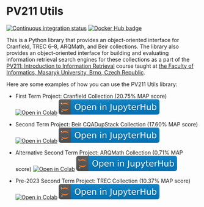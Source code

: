 # PV211 Utils

[![Continuous integration status][ci-badge]][ci]
[![Docker Hub badge][dockerhub-badge]][dockerhub]

 [ci-badge]: https://github.com/MIR-MU/pv211-utils/workflows/Test%20and%20publish/badge.svg
 [ci]: https://github.com/MIR-MU/pv211-utils/actions?query=workflow%3ATest%20and%20publish

 [dockerhub-badge]: https://img.shields.io/docker/pulls/miratmu/pv211-utils
 [dockerhub]: https://hub.docker.com/repository/docker/miratmu/pv211-utils

This is a Python library that provides an object-oriented interface for
Cranfield, TREC 6–8, ARQMath, and Beir collections. The library also provides an
object-oriented interface for building and evaluating information retrieval
search engines for these collections as a part of the [PV211: Introduction to
Information Retrieval][pv211] course taught at [the Faculty of Informatics,
Masaryk University, Brno, Czech Republic][fimu].

 [pv211]: https://is.muni.cz/predmet/fi/PV211?lang=en
 [fimu]: https://www.fi.muni.cz/index.html.en

Here are some examples of how you can use the PV211 Utils library:

- First Term Project: Cranfield Collection (20.75% MAP score)
  [![Open in Colab][colab-badge]][cranfield]
  [![Open in Jupyter Hub][jupyter-badge]][jupyter]

- Second Term Project: Beir CQADupStack Collection (17.60% MAP score)
  [![Open in Colab][colab-badge]][beir]
  [![Open in Jupyter Hub][jupyter-badge]][jupyter]

- Alternative Second Term Project: ARQMath Collection (0.71% MAP score)
  [![Open in Colab][colab-badge]][arqmath]
  [![Open in Jupyter Hub][jupyter-badge]][jupyter]
 
- Pre-2023 Second Term Project: TREC Collection (10.37% MAP score)
  [![Open in Colab][colab-badge]][trec]
  [![Open in Jupyter Hub][jupyter-badge]][jupyter]


 [colab-badge]: https://colab.research.google.com/assets/colab-badge.svg
 [jupyter-badge]: https://github.com/MIR-MU/pv211-utils/raw/main/jupyterhub-badge.svg

 [jupyter]: https://iirhub.cloud.e-infra.cz/
 [cranfield]: https://colab.research.google.com/github/MIR-MU/pv211-utils/blob/main/notebooks/cranfield.ipynb
 [trec]: https://colab.research.google.com/github/MIR-MU/pv211-utils/blob/main/notebooks/trec.ipynb
 [arqmath]: https://colab.research.google.com/github/MIR-MU/pv211-utils/blob/main/notebooks/arqmath.ipynb
 [beir]: https://colab.research.google.com/github/MIR-MU/pv211-utils/blob/main/notebooks/beir_cqadupstack.ipynb
